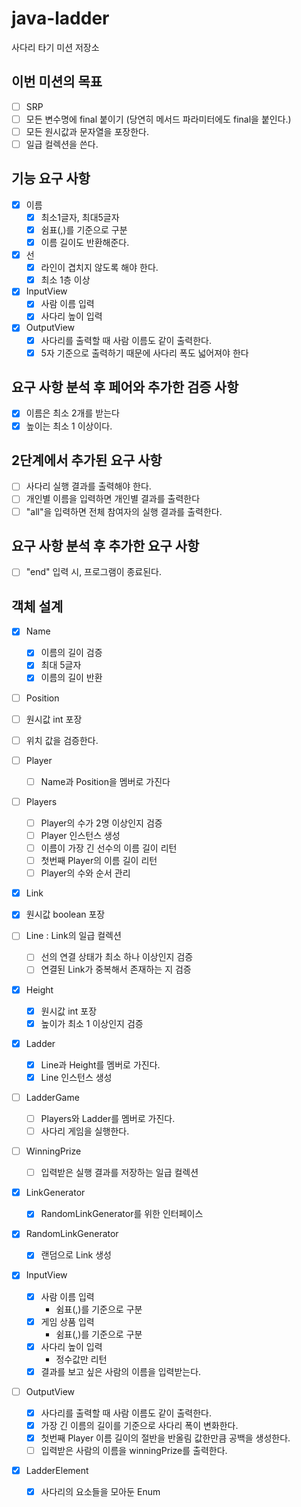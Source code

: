 # java-ladder

사다리 타기 미션 저장소

## 이번 미션의 목표
- [ ] SRP
- [ ] 모든 변수명에 final 붙이기 (당연히 메서드 파라미터에도 final을 붙인다.)
- [ ] 모든 원시값과 문자열을 포장한다.
- [ ] 일급 컬렉션을 쓴다.

## 기능 요구 사항
- [x] 이름
    - [x] 최소1글자, 최대5글자
    - [x] 쉼표(,)를 기준으로 구분
    - [x] 이름 길이도 반환해준다.
- [x] 선
    - [x] 라인이 겹치지 않도록 해야 한다.
    - [x] 최소 1층 이상
- [x] InputView
    - [x] 사람 이름 입력
    - [x] 사다리 높이 입력
- [x] OutputView
    - [x] 사다리를 출력할 때 사람 이름도 같이 출력한다.
    - [x] 5자 기준으로 출력하기 때문에 사다리 폭도 넓어져야 한다

## 요구 사항 분석 후  페어와 추가한 검증 사항
- [x] 이름은 최소 2개를 받는다
- [x] 높이는 최소 1 이상이다.

## 2단계에서 추가된 요구 사항
- [ ] 사다리 실행 결과를 출력해야 한다.
- [ ] 개인별 이름을 입력하면 개인별 결과를 출력한다
- [ ] "all"을 입력하면 전체 참여자의 실행 결과를 출력한다.

## 요구 사항 분석 후 추가한 요구 사항
- [ ] "end" 입력 시, 프로그램이 종료된다.

## 객체 설계

- [x] Name
  -[x] 이름의 길이 검증
  -[x] 최대 5글자
  -[x] 이름의 길이 반환

- [ ] Position
 - [ ] 원시값 int 포장
 - [ ] 위치 값을 검증한다.

- [ ] Player
  - [ ] Name과 Position을 멤버로 가진다

- [ ] Players
  - [ ] Player의 수가 2명 이상인지 검증
  - [ ] Player 인스턴스 생성
  - [ ] 이름이 가장 긴 선수의 이름 길이 리턴
  - [ ] 첫번째 Player의 이름 길이 리턴
  - [ ] Player의 수와 순서 관리

- [x] Link
 - [x] 원시값 boolean 포장

- [ ] Line : Link의 일급 컬렉션
  - [ ] 선의 연결 상태가 최소 하나 이상인지 검증
  - [ ] 연결된 Link가 중복해서 존재하는 지 검증

- [x] Height
  - [x] 원시값 int 포장
  - [x] 높이가 최소 1 이상인지 검증

- [x] Ladder
  - [x] Line과 Height를 멤버로 가진다.
  - [x] Line 인스턴스 생성

- [ ] LadderGame
  - [ ] Players와 Ladder를 멤버로 가진다.
  - [ ] 사다리 게임을 실행한다.

- [ ] WinningPrize
  - [ ] 입력받은 실행 결과를 저장하는 일급 컬렉션

- [x] LinkGenerator
  - [x] RandomLinkGenerator를 위한 인터페이스

- [x] RandomLinkGenerator
  - [x] 랜덤으로 Link 생성

- [x] InputView
  - [x] 사람 이름 입력
    - 쉼표(,)를 기준으로 구분
  - [x] 게임 상품 입력
    - 쉼표(,)를 기준으로 구분
  - [x] 사다리 높이 입력
    - 정수값만 리턴
  - [x] 결과를 보고 싶은 사람의 이름을 입력받는다.

- [ ] OutputView
  - [x] 사다리를 출력할 때 사람 이름도 같이 출력한다.
  - [x] 가장 긴 이름의 길이를 기준으로 사다리 폭이 변화한다.
  - [x] 첫번째 Player 이름 길이의 절반을 반올림 값한만큼 공백을 생성한다.
  - [ ] 입력받은 사람의 이름을 winningPrize를 출력한다.

- [x] LadderElement
  - [x] 사다리의 요소들을 모아둔 Enum
